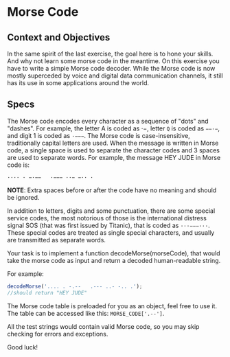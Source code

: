 # Morse Code

## Context and Objectives

In the same spirit of the last exercise, the goal here is to hone your skills.
And why not learn some morse code in the meantime.
On this exercise you have to write a simple Morse code decoder. While the Morse code is now mostly superceded by voice
and digital data communication channels, it still has its use in some applications around the world.

## Specs

The Morse code encodes every character as a sequence of "dots" and "dashes". For example, the letter A is coded as ·−,
letter `Q` is coded as `−−·−`, and digit 1 is coded as `·−−−`. The Morse code is case-insensitive, traditionally capital
letters are used. When the message is written in Morse code, a single space is used to separate the character codes and
3 spaces are used to separate words. For example, the message HEY JUDE in Morse code is:
```
···· · −·−−   ·−−− ··− −·· ·
```

**NOTE**: Extra spaces before or after the code have no meaning and should be ignored.

In addition to letters, digits and some punctuation, there are some special service codes, the most notorious of those
is the international distress signal SOS (that was first issued by Titanic), that is coded as `···−−−···`. These special
codes are treated as single special characters, and usually are transmitted as separate words.

Your task is to implement a function decodeMorse(morseCode), that would take the morse code as input and return a
decoded human-readable string.

For example:
```javascript
decodeMorse('.... . -.--   .--- ..- -.. .');
//should return "HEY JUDE"
```

The Morse code table is preloaded for you as an object, feel free to use it. The table can be accessed like this:
`MORSE_CODE['.--']`.

All the test strings would contain valid Morse code, so you may skip checking for errors and exceptions.

Good luck!

